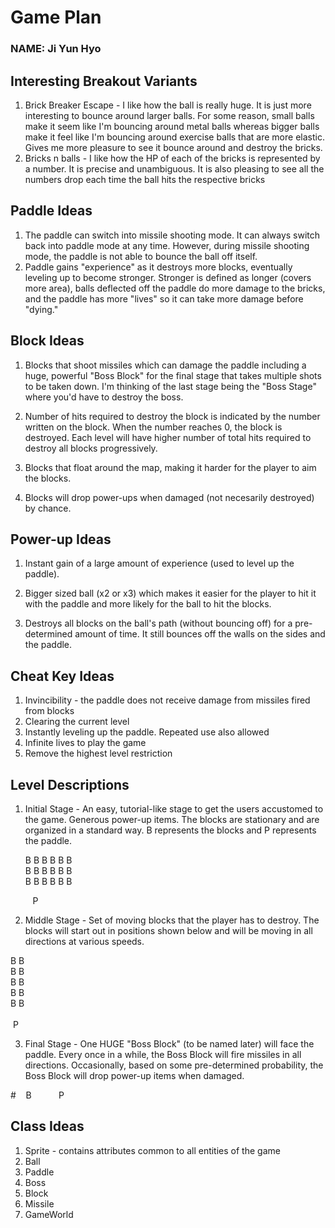 # Game Plan
### NAME: Ji Yun Hyo

## Interesting Breakout Variants
1. Brick Breaker Escape - I like how the ball is really huge. It is just more interesting to bounce
   around larger balls. For some reason, small balls make it seem like I'm bouncing around metal balls
   whereas bigger balls make it feel like I'm bouncing around exercise balls that are more elastic. 
   Gives me more pleasure to see it bounce around and destroy the bricks.
2. Bricks n balls - I like how the HP of each of the bricks is represented by a number. It is precise
and unambiguous. It is also pleasing to see all the numbers drop each time the ball hits the respective
   bricks

## Paddle Ideas
1. The paddle can switch into missile shooting mode. It can always switch back into paddle mode at any time. 
   However, during missile shooting mode, the paddle is not able to bounce the ball off itself. 
2. Paddle gains "experience" as it destroys more blocks, eventually leveling up to become stronger. Stronger
   is defined as longer (covers more area), balls deflected off the paddle do more damage to the bricks, and
   the paddle has more "lives" so it can take more damage before "dying."

## Block Ideas
1. Blocks that shoot missiles which can damage the paddle including a huge, powerful "Boss Block" for the final stage 
   that takes multiple shots to be taken down. I'm thinking of the last stage being the "Boss Stage" where you'd have to 
   destroy the boss.

2. Number of hits required to destroy the block is indicated by the number written on the block. When
    the number reaches 0, the block is destroyed. Each level will have higher number of total hits
   required to destroy all blocks progressively.
   
3. Blocks that float around the map, making it harder for the player to aim the blocks.

4. Blocks will drop power-ups when damaged (not necesarily destroyed) by chance.

## Power-up Ideas
1. Instant gain of a large amount of experience (used to level up the paddle).
   
2. Bigger sized ball (x2 or x3) which makes it easier for the player to hit it with the paddle and more likely for the ball to hit
the blocks.

3. Destroys all blocks on the ball's path (without bouncing off) for a pre-determined amount of time. It still bounces
 off the walls on the sides and the paddle.

## Cheat Key Ideas
1. Invincibility - the paddle does not receive damage from missiles fired from blocks
2. Clearing the current level
3. Instantly leveling up the paddle. Repeated use also allowed
4. Infinite lives to play the game
5. Remove the highest level restriction

## Level Descriptions
1. Initial Stage - An easy, tutorial-like stage to get the users accustomed to the game. Generous power-up
   items. The blocks are stationary and are organized in a standard way. B represents the blocks and P represents the paddle.<br />
   
   
   B B B B B B <br />   B B B B B B <br /> B B B B B B


&nbsp;&nbsp;&nbsp;&nbsp;&nbsp;&nbsp;&nbsp;&nbsp;&nbsp;P

2. Middle Stage - Set of moving blocks that the player has to destroy. The blocks will start out in positions shown below and will be moving in all directions
at various speeds. 

B B<br />   B
B <br />   B
B <br />   B
B <br />   B B <br />
<br />
&nbsp;P
   
3. Final Stage - One HUGE "Boss Block" (to be named later) will face the paddle. Every once in a while, the Boss Block will fire
missiles in all directions. Occasionally, based on some pre-determined probability, the Boss Block will drop power-up items when damaged.

#&nbsp;&nbsp;&nbsp;&nbsp;B
&nbsp;&nbsp;&nbsp;&nbsp;&nbsp;&nbsp;&nbsp;&nbsp;&nbsp;&nbsp;P

## Class Ideas
1. Sprite - contains attributes common to all entities of the game
2. Ball
3. Paddle
4. Boss
5. Block
6. Missile
7. GameWorld